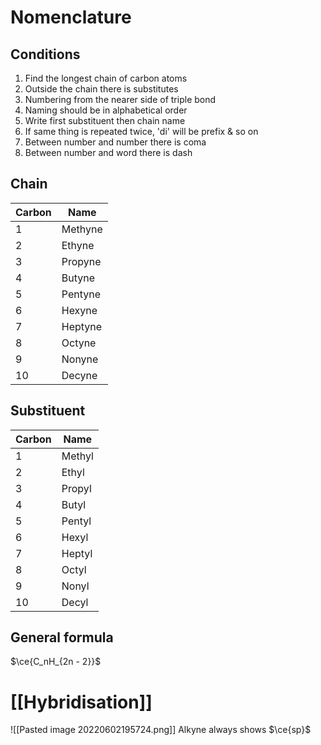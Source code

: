 # Nomenclature
## Conditions
1) Find the longest chain of carbon atoms
2) Outside the chain there is substitutes
3) Numbering from the nearer side of triple bond
4) Naming should be in alphabetical order
5) Write first substituent then chain name
6) If same thing is repeated twice, 'di' will be prefix & so on
7) Between number and number there is coma
8) Between number and word there is dash

## Chain
| Carbon | Name    |
| ------ | ------- |
| 1      | Methyne |
| 2      | Ethyne  |
| 3      | Propyne |
| 4      | Butyne  |
| 5      | Pentyne |
| 6      | Hexyne  |
| 7      | Heptyne |
| 8      | Octyne  |
| 9      | Nonyne  |
| 10     | Decyne  |

## Substituent
| Carbon | Name   |
| ------ | ------ |
| 1      | Methyl |
| 2      | Ethyl  |
| 3      | Propyl |
| 4      | Butyl  |
| 5      | Pentyl |
| 6      | Hexyl  |
| 7      | Heptyl |
| 8      | Octyl  |
| 9      | Nonyl  |
| 10     | Decyl  |

## General formula
$\ce{C_nH_{2n - 2}}$

# [[Hybridisation]]
![[Pasted image 20220602195724.png]]
Alkyne always shows $\ce{sp}$